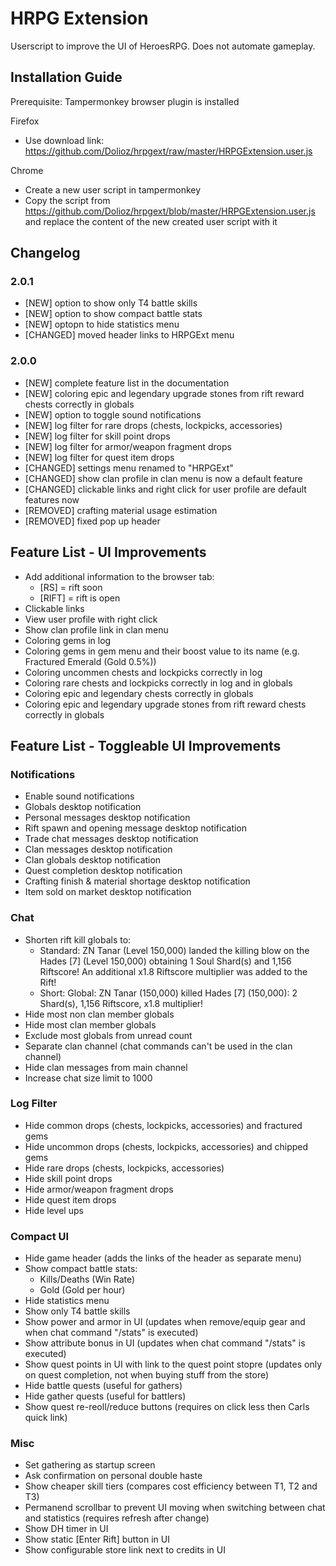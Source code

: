 # HRPG Extension

Userscript to improve the UI of HeroesRPG.
Does not automate gameplay.

## Installation Guide

Prerequisite: Tampermonkey browser plugin is installed

Firefox

- Use download link: https://github.com/Dolioz/hrpgext/raw/master/HRPGExtension.user.js

Chrome

- Create a new user script in tampermonkey
- Copy the script from https://github.com/Dolioz/hrpgext/blob/master/HRPGExtension.user.js and replace the content of the new created user script with it

## Changelog

### 2.0.1

- [NEW] option to show only T4 battle skills
- [NEW] option to show compact battle stats
- [NEW] optopn to hide statistics menu
- [CHANGED] moved header links to HRPGExt menu

### 2.0.0

- [NEW] complete feature list in the documentation
- [NEW] coloring epic and legendary upgrade stones from rift reward chests correctly in globals
- [NEW] option to toggle sound notifications
- [NEW] log filter for rare drops (chests, lockpicks, accessories)
- [NEW] log filter for skill point drops
- [NEW] log filter for armor/weapon fragment drops
- [NEW] log filter for quest item drops
- [CHANGED] settings menu renamed to "HRPGExt"
- [CHANGED] show clan profile in clan menu is now a default feature
- [CHANGED] clickable links and right click for user profile are default features now
- [REMOVED] crafting material usage estimation
- [REMOVED] fixed pop up header

## Feature List - UI Improvements

- Add additional information to the browser tab:
  - [RS] = rift soon
  - [RIFT] = rift is open
- Clickable links
- View user profile with right click
- Show clan profile link in clan menu
- Coloring gems in log
- Coloring gems in gem menu and their boost value to its name (e.g. Fractured Emerald (Gold 0.5%))
- Coloring uncommen chests and lockpicks correctly in log
- Coloring rare chests and lockpicks correctly in log and in globals
- Coloring epic and legendary chests correctly in globals
- Coloring epic and legendary upgrade stones from rift reward chests correctly in globals

## Feature List - Toggleable UI Improvements

### Notifications

- Enable sound notifications
- Globals desktop notification
- Personal messages desktop notification
- Rift spawn and opening message desktop notification
- Trade chat messages desktop notification
- Clan messages desktop notification
- Clan globals desktop notification
- Quest completion desktop notification
- Crafting finish & material shortage desktop notification
- Item sold on market desktop notification

### Chat

- Shorten rift kill globals to:
  - Standard: ZN Tanar (Level 150,000) landed the killing blow on the Hades [7] (Level 150,000) obtaining 1 Soul Shard(s) and 1,156 Riftscore! An additional x1.8 Riftscore multiplier was added to the Rift!
  - Short: Global: ZN Tanar (150,000) killed Hades [7] (150,000): 2 Shard(s), 1,156 Riftscore, x1.8 multiplier!
- Hide most non clan member globals
- Hide most clan member globals
- Exclude most globals from unread count
- Separate clan channel (chat commands can't be used in the clan channel)
- Hide clan messages from main channel
- Increase chat size limit to 1000

### Log Filter

- Hide common drops (chests, lockpicks, accessories) and fractured gems
- Hide uncommon drops (chests, lockpicks, accessories) and chipped gems
- Hide rare drops (chests, lockpicks, accessories)
- Hide skill point drops
- Hide armor/weapon fragment drops
- Hide quest item drops
- Hide level ups

### Compact UI

- Hide game header (adds the links of the header as separate menu)
- Show compact battle stats:
    - Kills/Deaths (Win Rate)
    - Gold (Gold per hour)
- Hide statistics menu
- Show only T4 battle skills
- Show power and armor in UI (updates when remove/equip gear and when chat command "/stats" is executed)
- Show attribute bonus in UI (updates when chat command "/stats" is executed)
- Show quest points in UI with link to the quest point stopre (updates only on quest completion, not when buying stuff from the store)
- Hide battle quests (useful for gathers)
- Hide gather quests (useful for battlers)
- Show quest re-reoll/reduce buttons (requires on click less then Carls quick link)

### Misc

- Set gathering as startup screen
- Ask confirmation on personal double haste
- Show cheaper skill tiers (compares cost efficiency between T1, T2 and T3)
- Permanend scrollbar to prevent UI moving when switching between chat and statistics (requires refresh after change)
- Show DH timer in UI
- Show static [Enter Rift] button in UI
- Show configurable store link next to credits in UI

